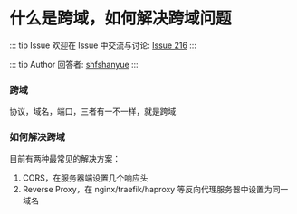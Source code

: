 # 什么是跨域，如何解决跨域问题



::: tip Issue 
 欢迎在 Issue 中交流与讨论: [Issue 216](https://github.com/shfshanyue/Daily-Question/issues/216) 
:::

::: tip Author 
回答者: [shfshanyue](https://github.com/shfshanyue) 
:::

### 跨域

协议，域名，端口，三者有一不一样，就是跨域

### 如何解决跨域

目前有两种最常见的解决方案：

1. CORS，在服务器端设置几个响应头
1. Reverse Proxy，在 nginx/traefik/haproxy 等反向代理服务器中设置为同一域名
